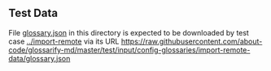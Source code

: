 ## Test Data

File [glossary.json](./glossary.json) in this directory is expected to be
downloaded by test case [../import-remote](../import-remote) via its URL
https://raw.githubusercontent.com/about-code/glossarify-md/master/test/input/config-glossaries/import-remote-data/glossary.json
